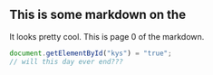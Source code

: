 ## This is some markdown on the 

It looks pretty cool. This is page 0 of the markdown.

```js
document.getElementById("kys") = "true";
// will this day ever end???
```
